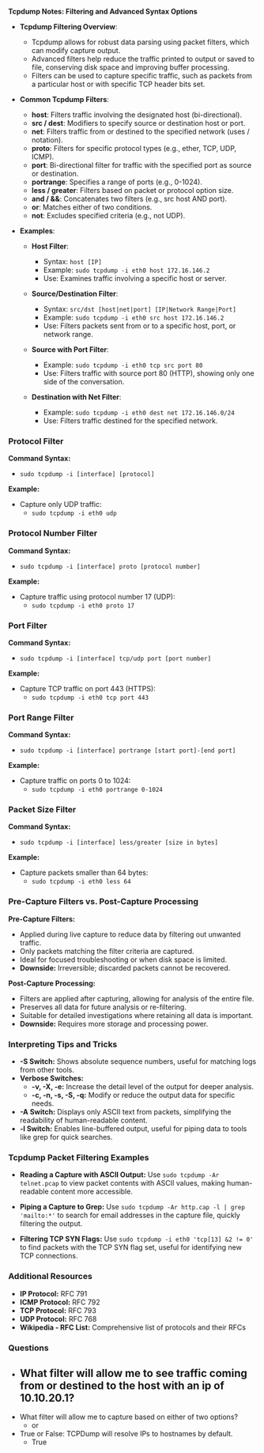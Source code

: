 **Tcpdump Notes: Filtering and Advanced Syntax Options**

- **Tcpdump Filtering Overview**:
    
    - Tcpdump allows for robust data parsing using packet filters, which can modify capture output.
    - Advanced filters help reduce the traffic printed to output or saved to file, conserving disk space and improving buffer processing.
    - Filters can be used to capture specific traffic, such as packets from a particular host or with specific TCP header bits set.
- **Common Tcpdump Filters**:
    
    - **host**: Filters traffic involving the designated host (bi-directional).
    - **src / dest**: Modifiers to specify source or destination host or port.
    - **net**: Filters traffic from or destined to the specified network (uses / notation).
    - **proto**: Filters for specific protocol types (e.g., ether, TCP, UDP, ICMP).
    - **port**: Bi-directional filter for traffic with the specified port as source or destination.
    - **portrange**: Specifies a range of ports (e.g., 0-1024).
    - **less / greater**: Filters based on packet or protocol option size.
    - **and / &&**: Concatenates two filters (e.g., src host AND port).
    - **or**: Matches either of two conditions.
    - **not**: Excludes specified criteria (e.g., not UDP).
- **Examples**:
    
    - **Host Filter**:
        
        - Syntax: `host [IP]`
        - Example: `sudo tcpdump -i eth0 host 172.16.146.2`
        - Use: Examines traffic involving a specific host or server.
    - **Source/Destination Filter**:
        
        - Syntax: `src/dst [host|net|port] [IP|Network Range|Port]`
        - Example: `sudo tcpdump -i eth0 src host 172.16.146.2`
        - Use: Filters packets sent from or to a specific host, port, or network range.
    - **Source with Port Filter**:
        
        - Example: `sudo tcpdump -i eth0 tcp src port 80`
        - Use: Filters traffic with source port 80 (HTTP), showing only one side of the conversation.
    - **Destination with Net Filter**:
        
        - Example: `sudo tcpdump -i eth0 dest net 172.16.146.0/24`
        - Use: Filters traffic destined for the specified network.

### Protocol Filter

**Command Syntax:**

- `sudo tcpdump -i [interface] [protocol]`

**Example:**

- Capture only UDP traffic:
    - `sudo tcpdump -i eth0 udp`

### Protocol Number Filter

**Command Syntax:**

- `sudo tcpdump -i [interface] proto [protocol number]`

**Example:**

- Capture traffic using protocol number 17 (UDP):
    - `sudo tcpdump -i eth0 proto 17`

### Port Filter

**Command Syntax:**

- `sudo tcpdump -i [interface] tcp/udp port [port number]`

**Example:**

- Capture TCP traffic on port 443 (HTTPS):
    - `sudo tcpdump -i eth0 tcp port 443`

### Port Range Filter

**Command Syntax:**

- `sudo tcpdump -i [interface] portrange [start port]-[end port]`

**Example:**

- Capture traffic on ports 0 to 1024:
    - `sudo tcpdump -i eth0 portrange 0-1024`

### Packet Size Filter

**Command Syntax:**

- `sudo tcpdump -i [interface] less/greater [size in bytes]`

**Example:**

- Capture packets smaller than 64 bytes:
    - `sudo tcpdump -i eth0 less 64`

### Pre-Capture Filters vs. Post-Capture Processing

**Pre-Capture Filters:**

- Applied during live capture to reduce data by filtering out unwanted traffic.
- Only packets matching the filter criteria are captured.
- Ideal for focused troubleshooting or when disk space is limited.
- **Downside:** Irreversible; discarded packets cannot be recovered.

**Post-Capture Processing:**

- Filters are applied after capturing, allowing for analysis of the entire file.
- Preserves all data for future analysis or re-filtering.
- Suitable for detailed investigations where retaining all data is important.
- **Downside:** Requires more storage and processing power.

### Interpreting Tips and Tricks

- **-S Switch:** Shows absolute sequence numbers, useful for matching logs from other tools.
- **Verbose Switches:**
    - **-v, -X, -e:** Increase the detail level of the output for deeper analysis.
    - **-c, -n, -s, -S, -q:** Modify or reduce the output data for specific needs.
- **-A Switch:** Displays only ASCII text from packets, simplifying the readability of human-readable content.
- **-l Switch:** Enables line-buffered output, useful for piping data to tools like grep for quick searches.

### Tcpdump Packet Filtering Examples

- **Reading a Capture with ASCII Output:** Use `sudo tcpdump -Ar telnet.pcap` to view packet contents with ASCII values, making human-readable content more accessible.
    
- **Piping a Capture to Grep:** Use `sudo tcpdump -Ar http.cap -l | grep 'mailto:*'` to search for email addresses in the capture file, quickly filtering the output.
    
- **Filtering TCP SYN Flags:** Use `sudo tcpdump -i eth0 'tcp[13] &2 != 0'` to find packets with the TCP SYN flag set, useful for identifying new TCP connections.
    

### Additional Resources

- **IP Protocol:** RFC 791
- **ICMP Protocol:** RFC 792
- **TCP Protocol:** RFC 793
- **UDP Protocol:** RFC 768
- **Wikipedia - RFC List:** Comprehensive list of protocols and their RFCs


### Questions
- What filter will allow me to see traffic coming from or destined to the host with an ip of 10.10.20.1?
	- 
- What filter will allow me to capture based on either of two options?
	- or
- True or False: TCPDump will resolve IPs to hostnames by default.
	- True
